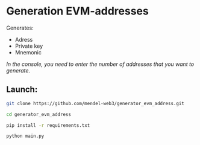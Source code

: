 # Generation EVM-addresses

Generates: 
- Adress
- Private key
- Mnemonic

*In the console, you need to enter the number of addresses that you want to generate.*

## Launch: 

```sh
git clone https://github.com/mendel-web3/generator_evm_address.git

cd generator_evm_address

pip install -r requirements.txt

python main.py
```







  
